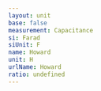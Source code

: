 ```yaml
---
layout: unit
base: false
measurement: Capacitance
si: Farad
siUnit: F
name: Howard
unit: H
urlName: Howard
ratio: undefined
---
```

